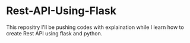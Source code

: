 # Rest-API-Using-Flask
This repositry I'll be pushing codes with explaination while I learn how to create Rest API using flask and python.
